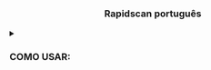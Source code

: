 
<h3><p align="center">Rapidscan português </p></h3>


<details>
  <summary><h3>COMO USAR:</h3></summary>
  
cd osint Scanner de vulnerabilidades
